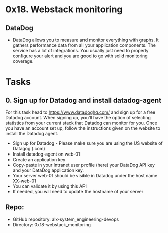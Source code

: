 # 0x18. Webstack monitoring
## DataDog
- DataDog allows you to measure and monitor everything with graphs. It gathers performance data from all your application components. The service has a lot of integrations. You usually just need to properly configure your alert and you are good to go with solid monitoring coverage.

# Tasks
## 0. Sign up for Datadog and install datadog-agent
For this task head to https://www.datadoghq.com/ and sign up for a free Datadog account. When signing up, you’ll have the option of selecting statistics from your current stack that Datadog can monitor for you. Once you have an account set up, follow the instructions given on the website to install the Datadog agent.
- Sign up for Datadog - Please make sure you are using the US website of Datagog (.com)
- Install datadog-agent on web-01
- Create an application key
- Copy-paste in your Intranet user profile (here) your DataDog API key and your DataDog application key.
- Your server web-01 should be visible in Datadog under the host name XX-web-01
 - You can validate it by using this API
 - If needed, you will need to update the hostname of your server
## Repo:

- GitHub repository: alx-system_engineering-devops
- Directory: 0x18-webstack_monitoring
